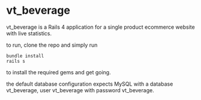 # vt_beverage
vt_beverage is a Rails 4 application for a single product ecommerce website with live statistics.

to run, clone the repo and simply run
```
bundle install
rails s
```
to install the required gems and get going.

the default database configuration expects MySQL with a database vt_beverage, user vt_beverage with password vt_beverage.

